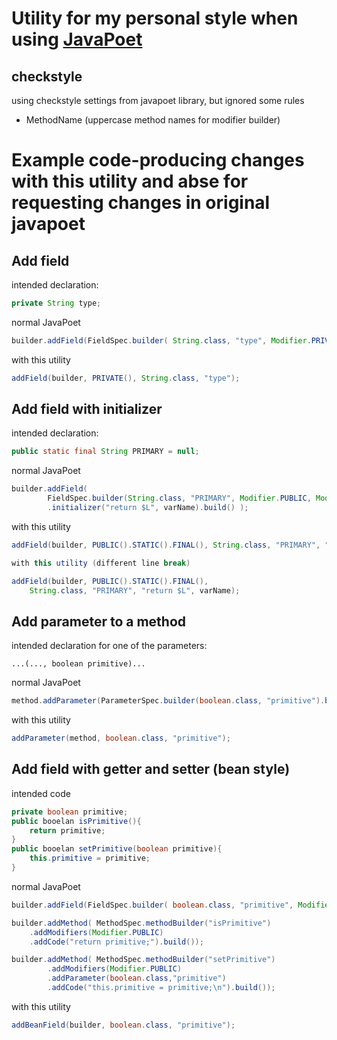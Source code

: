# Utility for my personal style when using [JavaPoet](https://github.com/square/javapoet)

## checkstyle
using checkstyle settings from javapoet library, but ignored some rules 
 - MethodName (uppercase method names for modifier builder)

# Example code-producing changes with this utility and abse for requesting changes in original javapoet

## Add field
intended declaration:

```java
private String type;
```

normal JavaPoet

```java
builder.addField(FieldSpec.builder( String.class, "type", Modifier.PRIVATE).build());
```

with this utility

```java
addField(builder, PRIVATE(), String.class, "type");
```

## Add field with initializer

intended declaration:

```java
public static final String PRIMARY = null;
```

normal JavaPoet

```java
builder.addField(
		FieldSpec.builder(String.class, "PRIMARY", Modifier.PUBLIC, Modifier.STATIC, Modifier.FINAL)
		.initializer("return $L", varName).build() );
```

with this utility

```java
addField(builder, PUBLIC().STATIC().FINAL(), String.class, "PRIMARY", "return $L", varName);

with this utility (different line break)
```

```java
addField(builder, PUBLIC().STATIC().FINAL(), 
	String.class, "PRIMARY", "return $L", varName);
```

## Add parameter to a method

intended declaration for one of the parameters:

```
...(..., boolean primitive)...
```

normal JavaPoet

```java
method.addParameter(ParameterSpec.builder(boolean.class, "primitive").build());
```

with this utility
```java
addParameter(method, boolean.class, "primitive");
```

## Add field with getter and setter (bean style)

intended code
```java
private boolean primitive;
public booelan isPrimitive(){ 
	return primitive; 
}
public booelan setPrimitive(boolean primitive){ 
	this.primitive = primitive; 
}
```

normal JavaPoet

```java
builder.addField(FieldSpec.builder( boolean.class, "primitive", Modifier.PRIVATE).build());

builder.addMethod( MethodSpec.methodBuilder("isPrimitive")
	.addModifiers(Modifier.PUBLIC)
	.addCode("return primitive;").build());

builder.addMethod( MethodSpec.methodBuilder("setPrimitive")
		.addModifiers(Modifier.PUBLIC)
		.addParameter(boolean.class,"primitive")
		.addCode("this.primitive = primitive;\n").build());
```

with this utility

```java
addBeanField(builder, boolean.class, "primitive");
```
